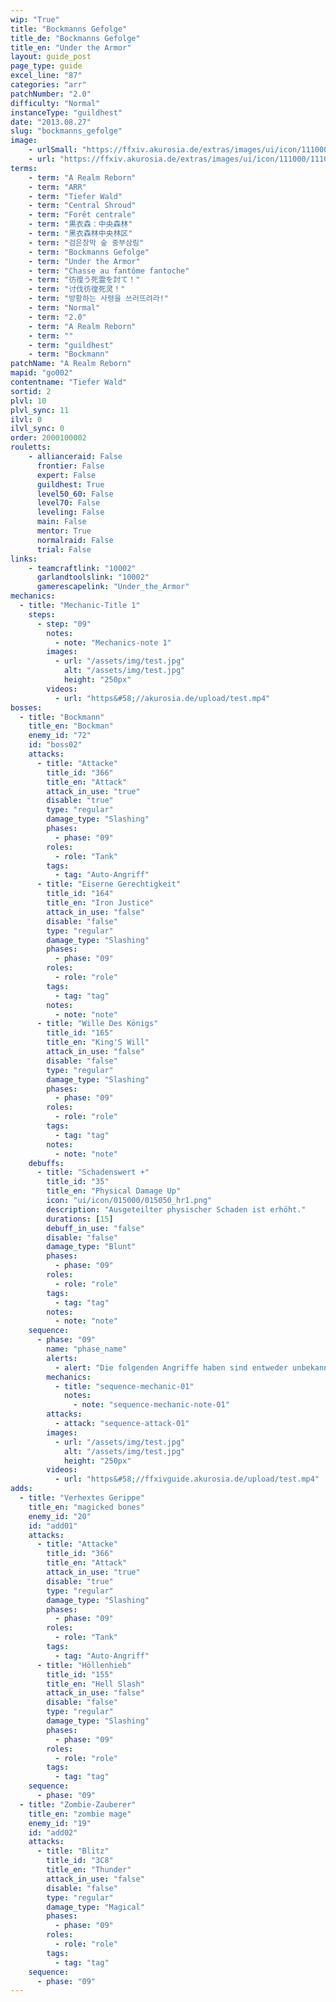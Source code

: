 ```yaml
---
wip: "True"
title: "Bockmanns Gefolge"
title_de: "Bockmanns Gefolge"
title_en: "Under the Armor"
layout: guide_post
page_type: guide
excel_line: "87"
categories: "arr"
patchNumber: "2.0"
difficulty: "Normal"
instanceType: "guildhest"
date: "2013.08.27"
slug: "bockmanns_gefolge"
image:
    - urlSmall: "https://ffxiv.akurosia.de/extras/images/ui/icon/111000/111001_hr1.png"
    - url: "https://ffxiv.akurosia.de/extras/images/ui/icon/111000/111001_hr1.png"
terms:
    - term: "A Realm Reborn"
    - term: "ARR"
    - term: "Tiefer Wald"
    - term: "Central Shroud"
    - term: "Forêt centrale"
    - term: "黒衣森：中央森林"
    - term: "黑衣森林中央林区"
    - term: "검은장막 숲 중부삼림"
    - term: "Bockmanns Gefolge"
    - term: "Under the Armor"
    - term: "Chasse au fantôme fantoche"
    - term: "彷徨う死霊を討て！"
    - term: "讨伐彷徨死灵！"
    - term: "방황하는 사령을 쓰러뜨려라!"
    - term: "Normal"
    - term: "2.0"
    - term: "A Realm Reborn"
    - term: ""
    - term: "guildhest"
    - term: "Bockmann"
patchName: "A Realm Reborn"
mapid: "go002"
contentname: "Tiefer Wald"
sortid: 2
plvl: 10
plvl_sync: 11
ilvl: 0
ilvl_sync: 0
order: 2000100002
rouletts:
    - allianceraid: False
      frontier: False
      expert: False
      guildhest: True
      level50_60: False
      level70: False
      leveling: False
      main: False
      mentor: True
      normalraid: False
      trial: False
links:
    - teamcraftlink: "10002"
      garlandtoolslink: "10002"
      gamerescapelink: "Under_the_Armor"
mechanics:
  - title: "Mechanic-Title 1"
    steps:
      - step: "09"
        notes:
          - note: "Mechanics-note 1"
        images:
          - url: "/assets/img/test.jpg"
            alt: "/assets/img/test.jpg"
            height: "250px"
        videos:
          - url: "https&#58;//akurosia.de/upload/test.mp4"
bosses:
  - title: "Bockmann"
    title_en: "Bockman"
    enemy_id: "72"
    id: "boss02"
    attacks:
      - title: "Attacke"
        title_id: "366"
        title_en: "Attack"
        attack_in_use: "true"
        disable: "true"
        type: "regular"
        damage_type: "Slashing"
        phases:
          - phase: "09"
        roles:
          - role: "Tank"
        tags:
          - tag: "Auto-Angriff"
      - title: "Eiserne Gerechtigkeit"
        title_id: "164"
        title_en: "Iron Justice"
        attack_in_use: "false"
        disable: "false"
        type: "regular"
        damage_type: "Slashing"
        phases:
          - phase: "09"
        roles:
          - role: "role"
        tags:
          - tag: "tag"
        notes:
          - note: "note"
      - title: "Wille Des Königs"
        title_id: "165"
        title_en: "King'S Will"
        attack_in_use: "false"
        disable: "false"
        type: "regular"
        damage_type: "Slashing"
        phases:
          - phase: "09"
        roles:
          - role: "role"
        tags:
          - tag: "tag"
        notes:
          - note: "note"
    debuffs:
      - title: "Schadenswert +"
        title_id: "35"
        title_en: "Physical Damage Up"
        icon: "ui/icon/015000/015050_hr1.png"
        description: "Ausgeteilter physischer Schaden ist erhöht."
        durations: [15]
        debuff_in_use: "false"
        disable: "false"
        damage_type: "Blunt"
        phases:
          - phase: "09"
        roles:
          - role: "role"
        tags:
          - tag: "tag"
        notes:
          - note: "note"
    sequence:
      - phase: "09"
        name: "phase_name"
        alerts:
          - alert: "Die folgenden Angriffe haben sind entweder unbekannt oder haben keine klare Herkunft"
        mechanics:
          - title: "sequence-mechanic-01"
            notes:
              - note: "sequence-mechanic-note-01"
        attacks:
          - attack: "sequence-attack-01"
        images:
          - url: "/assets/img/test.jpg"
            alt: "/assets/img/test.jpg"
            height: "250px"
        videos:
          - url: "https&#58;//ffxivguide.akurosia.de/upload/test.mp4"
adds:
  - title: "Verhextes Gerippe"
    title_en: "magicked bones"
    enemy_id: "20"
    id: "add01"
    attacks:
      - title: "Attacke"
        title_id: "366"
        title_en: "Attack"
        attack_in_use: "true"
        disable: "true"
        type: "regular"
        damage_type: "Slashing"
        phases:
          - phase: "09"
        roles:
          - role: "Tank"
        tags:
          - tag: "Auto-Angriff"
      - title: "Höllenhieb"
        title_id: "155"
        title_en: "Hell Slash"
        attack_in_use: "false"
        disable: "false"
        type: "regular"
        damage_type: "Slashing"
        phases:
          - phase: "09"
        roles:
          - role: "role"
        tags:
          - tag: "tag"
    sequence:
      - phase: "09"
  - title: "Zombie-Zauberer"
    title_en: "zombie mage"
    enemy_id: "19"
    id: "add02"
    attacks:
      - title: "Blitz"
        title_id: "3C8"
        title_en: "Thunder"
        attack_in_use: "false"
        disable: "false"
        type: "regular"
        damage_type: "Magical"
        phases:
          - phase: "09"
        roles:
          - role: "role"
        tags:
          - tag: "tag"
    sequence:
      - phase: "09"
---
```

